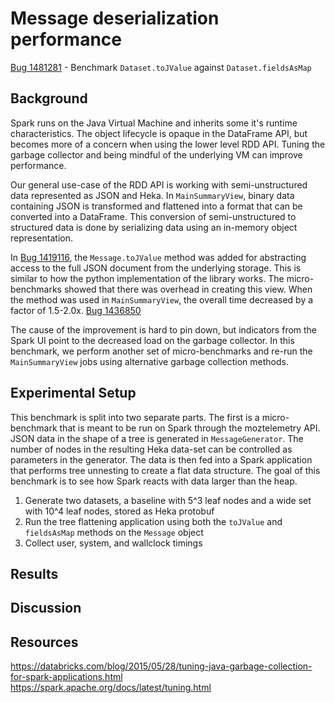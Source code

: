 # Message deserialization performance

[Bug 1481281](https://bugzilla.mozilla.org/show_bug.cgi?id=1481281) - Benchmark `Dataset.toJValue` against `Dataset.fieldsAsMap`

## Background

Spark runs on the Java Virtual Machine and inherits some it's runtime characteristics. The object lifecycle is opaque
in the DataFrame API, but becomes more of a concern when using the lower level RDD API. Tuning the garbage collector
and being mindful of the underlying VM can improve performance.

Our general use-case of the RDD API is working with semi-unstructured data represented as JSON and Heka. 
In `MainSummaryView`, binary data containing JSON is transformed and flattened into a format that can be converted
into a DataFrame. This conversion of semi-unstructured to structured data is done by serializing data using an in-memory
object representation.

In [Bug 1419116](https://bugzilla.mozilla.org/show_bug.cgi?id=1419116), the `Message.toJValue` method was added for
abstracting access to the full JSON document from the underlying storage. This is similar to how the python implementation
of the library works. The micro-benchmarks showed that there was overhead in creating this view. When the method was 
used in `MainSummaryView`, the overall time decreased by a factor of 1.5-2.0x. 
[Bug 1436850](https://bugzilla.mozilla.org/show_bug.cgi?id=1436850) 

The cause of the improvement is hard to pin down, but indicators from the Spark UI point to the decreased load on the
garbage collector. In this benchmark, we perform another set of micro-benchmarks and re-run the `MainSummaryView` jobs
using alternative garbage collection methods. 

## Experimental Setup

This benchmark is split into two separate parts. The first is a micro-benchmark that is meant to be run on Spark through
the moztelemetry API. JSON data in the shape of a tree is generated in `MessageGenerator`. The number of nodes in the
resulting Heka data-set can be controlled as parameters in the generator. The data is then fed into a Spark application
that performs tree unnesting to create a flat data structure. The goal of this benchmark is to see how Spark reacts with
data larger than the heap.

1. Generate two datasets, a baseline with 5^3 leaf nodes and a wide set with 10^4 leaf nodes, stored as Heka protobuf
2. Run the tree flattening application using both the `toJValue` and `fieldsAsMap` methods on the `Message` object
3. Collect user, system, and wallclock timings




## Results
## Discussion
## Resources

https://databricks.com/blog/2015/05/28/tuning-java-garbage-collection-for-spark-applications.html
https://spark.apache.org/docs/latest/tuning.html